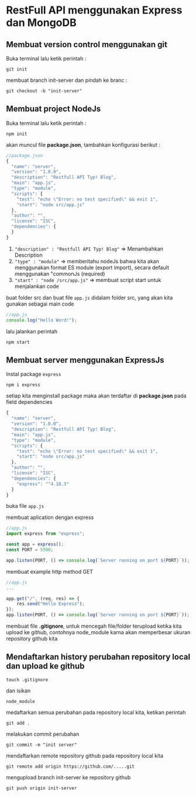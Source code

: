 # RestFull API menggunakan Express dan MongoDB

## Membuat version control menggunakan git

Buka terminal lalu ketik perintah :

```console
git init
```

membuat branch init-server dan pindah ke branc :

```console
git checkout -b "init-server"
```

## Membuat project NodeJs

Buka terminal lalu ketik perintah :

```console
npm init
```

akan muncul file **package.json**, tambahkan konfigurasi berikut :

```js
//package.json
{
  "name": "server",
  "version": "1.0.0",
  "description": "Restfull API Typ! Blog",
  "main": "app.js",
  "type": "module",
  "scripts": {
    "test": "echo \"Error: no test specified\" && exit 1",
    "start": "node src/app.js"
  },
  "author": "",
  "license": "ISC",
  "dependencies": {
  }
}

```

1. `"description" : "Restfull API Typ! Blog"` => Menambahkan Description
2. `"type" : "module"` => memberitahu nodeJs bahwa kita akan menggunakan format ES module (export import), secara default menggunakan "commonJs (required)
3. `"start" : "node /src/app.js"` => membuat script start untuk menjalankan code

buat folder src dan buat file `app.js` didalam folder src, yang akan kita gunakan sebagai main code

```js
//app.js
console.log("Hello Word!");
```

lalu jalankan perintah

```console
npm start
```

## Membuat server menggunakan ExpressJs

Instal package `express`

```console
npm i express
```

setiap kita menginstall package maka akan terdaftar di **package.json** pada field dependencies

```js
{
  "name": "server",
  "version": "1.0.0",
  "description": "Restfull API Typ! Blog",
  "main": "app.js",
  "type": "module",
  "scripts": {
    "test": "echo \"Error: no test specified\" && exit 1",
    "start": "node src/app.js"
  },
  "author": "",
  "license": "ISC",
  "dependencies": {
    "express": "^4.18.3"
  }
}
```

buka file `app.js`

membuat aplication dengan express

```js
//app.js
import express from "express";

const app = express();
const PORT = 5500;

app.listen(PORT, () => console.log(`Server running on port ${PORT}`));
```

membuat example http method GET

```js
//app.js
...

app.get("/", (req, res) => {
    res.send("Hello Express");
});
app.listen(PORT, () => console.log(`Server running on port ${PORT}`));
```

membuat file **.gitignore**, untuk mencegah file/folder terupload ketika kita upload ke github, contohnya node_module karna akan memperbesar ukuran repository github kita

## Mendaftarkan history perubahan repository local dan upload ke github

```console
touch .gitignore
```

dan isikan

```
node_module
```

medaftarkan semua perubahan pada repository local kita, ketikan perintah

```console
git add .
```

melakukan commit perubahan

```console
git commit -m "init server"
```

mendaftarkan remote repository github pada repository local kita

```console
git remote add origin https://github.com/.....git
```

mengupload branch init-server ke repository github

```console
git push origin init-server
```
